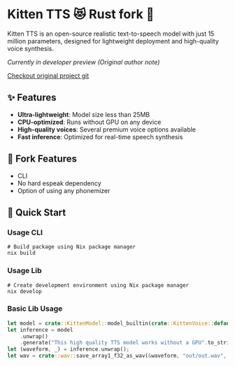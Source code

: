 # Kitten TTS 😻 Rust fork 🦀

Kitten TTS is an open-source realistic text-to-speech model with just 15 million parameters, designed for lightweight deployment and high-quality voice synthesis.

*Currently in developer preview (Original author note)*

[Checkout original project git](https://github.com/KittenML/KittenTTS)


## ✨ Features

- **Ultra-lightweight**: Model size less than 25MB
- **CPU-optimized**: Runs without GPU on any device
- **High-quality voices**: Several premium voice options available
- **Fast inference**: Optimized for real-time speech synthesis

## 🦀 Fork Features

- CLI
- No hard espeak dependency
- Option of using any phonemizer


## 🚀 Quick Start

### Usage CLI
```
# Build package using Nix package manager
nix build
```

### Usage Lib

```
# Create development environment using Nix package manager
nix develop
```



 ### Basic Lib Usage 

```rust
let model = crate::KittenModel::model_builtin(crate::KittenVoice::default());
let inference = model
    .unwrap()
    .generate("This high quality TTS model works without a GPU".to_string());
let (waveform, _) = inference.unwrap();
let wav = crate::wav::save_array1_f32_as_wav(&waveform, "out/out.wav", None);
```
